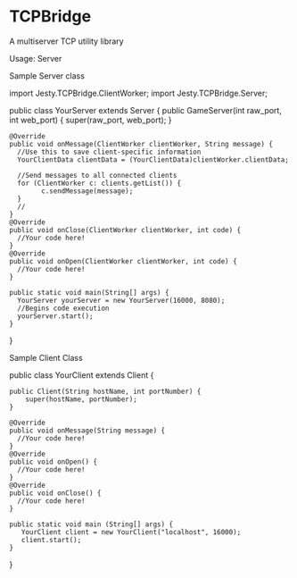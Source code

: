 # TCPBridge
A multiserver TCP utility library

Usage: Server

Sample Server class

import Jesty.TCPBridge.ClientWorker;
import Jesty.TCPBridge.Server;

public class YourServer extends Server {
    public GameServer(int raw_port, int web_port) {
        super(raw_port, web_port);
    }

    @Override
    public void onMessage(ClientWorker clientWorker, String message) {
      //Use this to save client-specific information
      YourClientData clientData = (YourClientData)clientWorker.clientData;
      
      //Send messages to all connected clients
      for (ClientWorker c: clients.getList()) {
            c.sendMessage(message);
      }
      //
    }
    @Override
    public void onClose(ClientWorker clientWorker, int code) {
      //Your code here!
    }
    @Override
    public void onOpen(ClientWorker clientWorker, int code) {
      //Your code here!
    }
    
    public static void main(String[] args) {
      YourServer yourServer = new YourServer(16000, 8080);
      //Begins code execution
      yourServer.start();
    }
}

Sample Client Class

public class YourClient extends Client {

    public Client(String hostName, int portNumber) {
        super(hostName, portNumber);
    }
    
    @Override
    public void onMessage(String message) {
      //Your code here!
    }
    @Override
    public void onOpen() {
      //Your code here!
    }
    @Override
    public void onClose() {
      //Your code here!
    }
    
    public static void main (String[] args) {
       YourClient client = new YourClient("localhost", 16000);
       client.start();
    }

}
